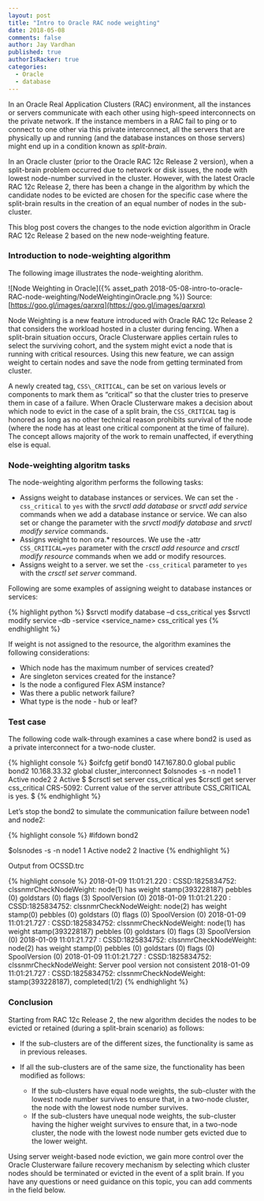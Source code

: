 ```yaml
---
layout: post
title: "Intro to Oracle RAC node weighting"
date: 2018-05-08
comments: false
author: Jay Vardhan
published: true
authorIsRacker: true
categories:
  - Oracle
  - database
---
```


In an Oracle Real Application Clusters (RAC) environment, all the
instances or servers communicate with each other using high-speed interconnects
on the private network. If the instance members in a RAC fail to ping or to
connect to one other via this private interconnect, all the servers that are
physically up and running (and the database instances on those servers) might
end up in a condition known as *split-brain*.

<!--more-->

In an Oracle cluster (prior to the Oracle RAC 12c Release 2 version), when a
split-brain problem occurred due to network or disk issues, the node with lowest
node-number survived in the cluster. However, with the latest Oracle RAC 12c
Release 2, there has been a change in the algorithm by which the candidate
nodes to be evicted are chosen for the specific case where the split-brain
results in the creation of an equal number of nodes in the sub-cluster.

This blog post covers the changes to the node eviction algorithm in Oracle
RAC 12c Release 2 based on the new node-weighting feature.

### Introduction to node-weighting algorithm

The following image illustrates the node-weighting alorithm.

![Node Weighting in Oracle]({% asset_path 2018-05-08-intro-to-oracle-RAC-node-weighting/NodeWeightinginOracle.png %})
Source: [https://goo.gl/images/qarxrq](https://goo.gl/images/qarxrq)

Node Weighting is a new feature introduced with Oracle RAC 12c Release 2 that
considers the workload hosted in a cluster during fencing. When a split-brain
situation occurs, Oracle Clusterware applies certain rules to select the
surviving cohort, and the system might evict a node that is running with critical
resources. Using this new feature, we can assign weight to certain nodes and
save the node from getting terminated from cluster.

A newly created tag, `CSS\_CRITICAL`, can be set on various levels or components
to mark them as “critical” so that the cluster tries to preserve them in case
of a failure. When Oracle Clusterware makes a decision about which node to evict
in the case of a split brain, the `CSS_CRITICAL` tag is honored as long as no
other technical reason prohibits survival of the node (where the node has at
least one critical component at the time of failure). The concept allows majority
of the work to remain unaffected, if everything else is equal.

### Node-weighting algoritm tasks

The node-weighting algorithm performs the following tasks:

- Assigns weight to database instances or services. We can set the `-css_critical`
  to `yes` with the *srvctl add database* or *srvctl add service* commands when
  we add a database instance or service. We can also set or change the parameter
  with the *srvctl modify database* and *srvctl modify service* commands.
- Assigns weight to non ora.* resources. We use the -attr `CSS_CRITICAL=yes`
  parameter with the *crsctl add resource* and *crsctl modify resource* commands
  when we add or modify resources.
- Assigns weight to a server. we set the `-css_critical` parameter to `yes`
  with the *crsctl set server* command.

Following are some examples of assigning weight to database instances or services:

{% highlight python %}
$srvctl modify database –d <dbname> css\_critical yes
$srvctl modify service  –db  <dbname> -service <service_name> css_critical yes
{% endhighlight %}

If weight is not assigned to the resource, the algorithm examines the following
considerations:

- Which node has the maximum number of services created?
- Are singleton services created for the instance?
- Is the node a configured Flex ASM instance?
- Was there a public network failure?
- What type is the node - hub or leaf?

### Test case

The following code walk-through examines a case where bond2 is used as a
private interconnect for a two-node cluster.


{% highlight console %}
$oifcfg getif
bond0  147.167.80.0  global  public
bond2  10.168.33.32  global  cluster\_interconnect
$olsnodes -s -n
node1   1       Active
node2   2       Active
$
$crsctl set server css\_critical yes
$crsctl get server css\_critical
CRS-5092: Current value of the server attribute CSS_CRITICAL is yes.
$
{% endhighlight %}

Let’s stop the bond2 to simulate the communication failure between node1 and node2:

{% highlight console %}
#ifdown bond2

$olsnodes -s -n
node1   1       Active
node2   2       Inactive
{% endhighlight %}

Output from OCSSD.trc

{% highlight console %}
2018-01-09 11:01:21.220 :    CSSD:1825834752: clssnmrCheckNodeWeight: node(1) has weight stamp(393228187) pebbles (0) goldstars (0) flags (3) SpoolVersion (0)
2018-01-09 11:01:21.220 :    CSSD:1825834752: clssnmrCheckNodeWeight: node(2) has weight stamp(0) pebbles (0) goldstars (0) flags (0) SpoolVersion (0)
2018-01-09 11:01:21.727 :    CSSD:1825834752: clssnmrCheckNodeWeight: node(1) has weight stamp(393228187) pebbles (0) goldstars (0) flags (3) SpoolVersion (0)
2018-01-09 11:01:21.727 :    CSSD:1825834752: clssnmrCheckNodeWeight: node(2) has weight stamp(0) pebbles (0) goldstars (0) flags (0) SpoolVersion (0)
2018-01-09 11:01:21.727 :    CSSD:1825834752: clssnmrCheckNodeWeight: Server pool version not consistent
2018-01-09 11:01:21.727 :    CSSD:1825834752: clssnmrCheckNodeWeight: stamp(393228187), completed(1/2)
{% endhighlight %}

### Conclusion

Starting from RAC 12c Release 2, the new algorithm decides the nodes to be
evicted or retained (during a split-brain scenario) as follows:

- If the sub-clusters are of the different sizes, the functionality is same as in previous releases.

- If all the sub-clusters are of the same size, the functionality has been modified as follows:

  - If the sub-clusters have equal node weights, the sub-cluster with the
    lowest node number survives to ensure that, in a two-node cluster, the
    node with the lowest node number survives.
  - If the sub-clusters have unequal node weights, the sub-cluster having the
    higher weight survives to ensure that, in a two-node cluster, the node with
    the lowest node number gets evicted due to the lower weight.

Using server weight-based node eviction, we gain more control over the Oracle
Clusterware failure recovery mechanism by selecting which cluster nodes should
be terminated or evicted in the event of a split brain. If you have any
questions or need guidance on this topic, you can add  comments in the field below.
